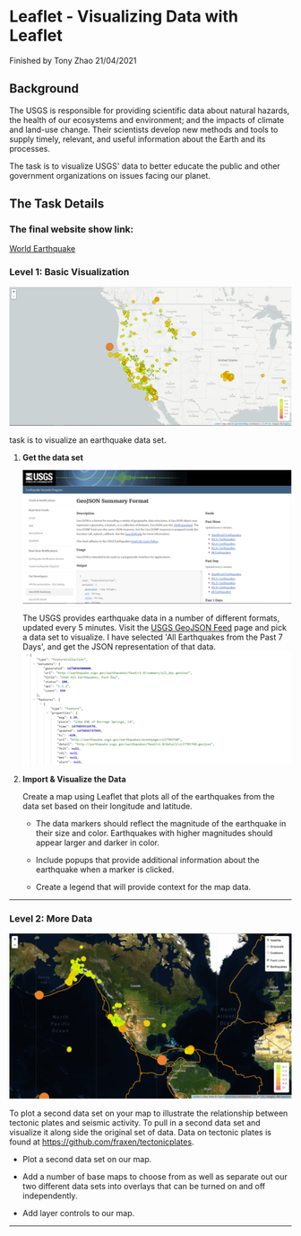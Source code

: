 # Leaflet - Visualizing Data with Leaflet

Finished by Tony Zhao 21/04/2021

## Background

The USGS is responsible for providing scientific data about natural hazards, the health of our ecosystems and environment; and the impacts of climate and land-use change. Their scientists develop new methods and tools to supply timely, relevant, and useful information about the Earth and its processes. 

The task is to visualize USGS' data to better educate the public and other government organizations on issues facing our planet.

## The Task Details

### The final website show link:

[World Earthquake](https://tonyzhao668.github.io/leaflet_challenge/)

### Level 1: Basic Visualization

![2-BasicMap](Images/2-BasicMap.png)

 task is to visualize an earthquake data set.

1. **Get the data set**

   ![3-Data](Images/3-Data.png)

   The USGS provides earthquake data in a number of different formats, updated every 5 minutes. Visit the [USGS GeoJSON Feed](http://earthquake.usgs.gov/earthquakes/feed/v1.0/geojson.php) page and pick a data set to visualize. I have selected 'All Earthquakes from the Past 7 Days', and get the JSON representation of that data. 
   ![4-JSON](Images/4-JSON.png)

2. **Import & Visualize the Data**

   Create a map using Leaflet that plots all of the earthquakes from the data set based on their longitude and latitude.

   * The data markers should reflect the magnitude of the earthquake in their size and color. Earthquakes with higher magnitudes should appear larger and darker in color.

   * Include popups that provide additional information about the earthquake when a marker is clicked.

   * Create a legend that will provide context for the map data.

- - -

### Level 2: More Data

![5-Advanced](Images/5-Advanced.png)

To plot a second data set on your map to illustrate the relationship between tectonic plates and seismic activity. To pull in a second data set and visualize it along side the original set of data. Data on tectonic plates is found at <https://github.com/fraxen/tectonicplates>.

* Plot a second data set on our map.

* Add a number of base maps to choose from as well as separate out our two different data sets into overlays that can be turned on and off independently.

* Add layer controls to our map.

- - -


